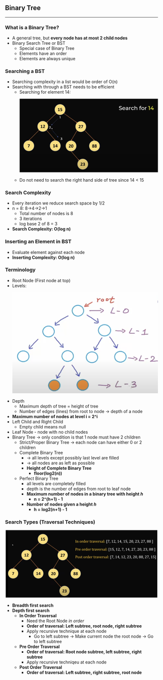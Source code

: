 ## Binary Tree  
---
### What is a Binary Tree?
- A general tree, but **every node has at most 2 child nodes**
- Binary Search Tree or BST
    - Special case of Binary Tree
    - Elements have an order
    - Elements are always unique
### Searching a BST
- Searching complexity in a list would be order of O(n)
- Searching with through a BST needs to be efficient
    - Searching for element 14: <p align="center"><img src="Images/search14.png" width="500"></p>
    - Do not need to search the right hand side of tree since 14 < 15
### Search Complexity
- Every iteration we reduce search space by 1/2
- n = 8: 8->4->2->1
    - Total number of nodes is 8
    - 3 iterations
    - log base 2 of 8 = 3
- **Search Complexity: O(log n)**
### Inserting an Element in BST
- Evaluate element against each node
- **Inserting Complexity: O(log n)**
### Terminology
- Root Node (First node at top)
- Levels: <p align="center"><img src="Images/levels.png" width="500"></p>
- Depth
    - Maximum depth of tree = height of tree
    - Number of edges (lines) from root to node -> depth of a node
- **Maximum number of nodes at level i = 2^i**
- Left Child and Right Child
    - Empty child means null
- Leaf Node - node with no child nodes
- Binary Tree -> only condition is that 1 node must have 2 children
    - Strict/Proper Binary Tree -> each node can have either 0 or 2 children
    - Complete Binary Tree 
        - -> all levels except possibly last level are filled
        - -> all nodes are as left as possible
        - **Height of Complete Binary Tree**
            - **floor(log2(n))**
    - Perfect Binary Tree
        - all levels are completely filled
        - depth is the number of edges from root to leaf node
        - **Maximum number of nodes in a binary tree with height *h***
            - **n = 2^(h+1) - 1**
        - **Number of nodes given a height *h***
            - **h = log2(n+1) - 1**
### Search Types (Traversal Techniques)
<p align="center"><img src="Images/traversal.png" width="500"></p>

- **Breadth first search**
- **Depth first search**
    - **In Order Traversal**
        - Need the Root Node *in order*
        - **Order of traversal: Left subtree, root node, right subtree**
        - Apply recursive technique at each node
            - Go to left subtree -> Make current node the root node -> Go to left subtree
    - **Pre Order Traversal**
        - **Order of traversal: Root node subtree, left subtree, right subtree**
        - Apply recursive techniqeu at each node
    - **Post Order Traversal**
        - **Order of traversal: Left subtree, right subtree, root node**